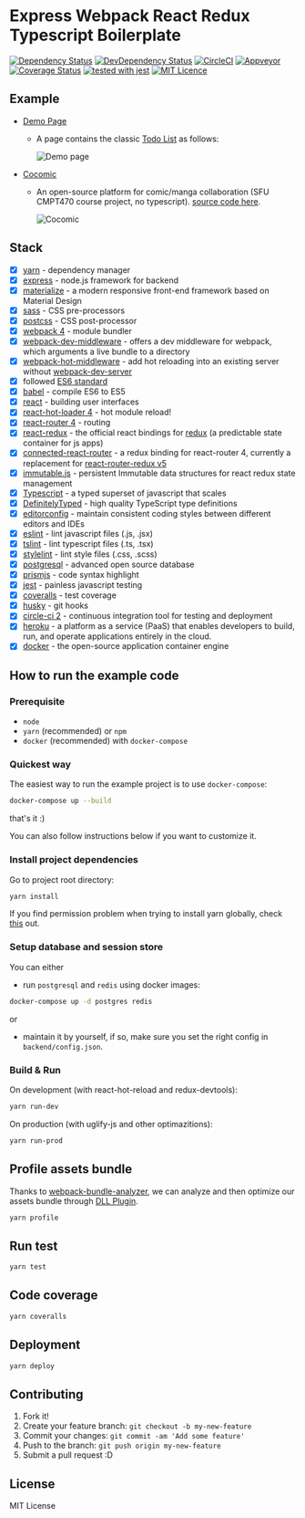 # Express Webpack React Redux Typescript Boilerplate

[![Dependency Status](https://david-dm.org/Armour/express-webpack-react-redux-typescript-boilerplate/status.svg)](https://david-dm.org/Armour/express-webpack-react-redux-typescript-boilerplate)
[![DevDependency Status](https://david-dm.org/Armour/express-webpack-react-redux-typescript-boilerplate/dev-status.svg)](https://david-dm.org/Armour/express-webpack-react-redux-typescript-boilerplate?type=dev)
[![CircleCI](https://circleci.com/gh/Armour/express-webpack-react-redux-typescript-boilerplate/tree/master.svg?style=shield)](https://circleci.com/gh/Armour/express-webpack-react-redux-typescript-boilerplate/tree/master)
[![Appveyor](https://ci.appveyor.com/api/projects/status/kgnfn2r88h90cgx5?svg=true)](https://ci.appveyor.com/api/projects/status/kgnfn2r88h90cgx5?svg=true)
[![Coverage Status](https://coveralls.io/repos/github/Armour/express-webpack-react-redux-typescript-boilerplate/badge.svg?branch=master)](https://coveralls.io/github/Armour/express-webpack-react-redux-typescript-boilerplate?branch=master)
[![tested with jest](https://img.shields.io/badge/tested_with-jest-99424f.svg)](https://github.com/facebook/jest)
[![MIT Licence](https://badges.frapsoft.com/os/mit/mit.svg?v=103)](https://opensource.org/licenses/mit-license.php)

## Example

* [Demo Page](https://express-react-typescript.herokuapp.com/)
  * A page contains the classic [Todo List](https://express-react-typescript.herokuapp.com/react) as follows:

    ![Demo page](https://user-images.githubusercontent.com/5276065/30264746-b629fa26-968e-11e7-82ca-090b4c8c5580.jpg)

* [Cocomic](https://cocomic.azendless.com/)
  * An open-source platform for comic/manga collaboration (SFU CMPT470 course project, no typescript). [source code here](https://github.com/Armour/Cocomic).

    ![Cocomic](https://user-images.githubusercontent.com/5276065/34108373-bb440764-e43a-11e7-98f8-7c94d08e2575.jpg)

## Stack

* [x] [yarn](https://github.com/yarnpkg/yarn) - dependency manager
* [x] [express](http://expressjs.com/) - node.js framework for backend
* [x] [materialize](http://materializecss.com/) - a modern responsive front-end framework based on Material Design
* [x] [sass](https://github.com/sass/sass) - CSS pre-processors
* [x] [postcss](https://github.com/postcss/postcss) - CSS post-processor
* [x] [webpack 4](https://github.com/webpack/webpack) - module bundler
* [x] [webpack-dev-middleware](https://github.com/webpack/webpack-dev-middleware) - offers a dev middleware for webpack, which arguments a live bundle to a directory
* [x] [webpack-hot-middleware](https://github.com/glenjamin/webpack-hot-middleware) - add hot reloading into an existing server without [webpack-dev-server](https://github.com/webpack/webpack-dev-server)
* [x] followed [ES6 standard](https://github.com/lukehoban/es6features)
* [x] [babel](https://babeljs.io/) - compile ES6 to ES5
* [x] [react](https://facebook.github.io/react/) - building user interfaces
* [x] [react-hot-loader 4](https://github.com/gaearon/react-hot-loader) - hot module reload!
* [x] [react-router 4](https://github.com/ReactTraining/react-router) - routing
* [x] [react-redux](https://github.com/reactjs/react-redux) - the official react bindings for [redux](https://github.com/reactjs/redux) (a predictable state container for js apps)
* [x] [connected-react-router](https://github.com/supasate/connected-react-router) - a redux binding for react-router 4, currently a replacement for [react-router-redux v5](https://github.com/ReactTraining/react-router/tree/master/packages/react-router-redux)
* [x] [immutable.js](https://github.com/facebook/immutable-js/) - persistent Immutable data structures for react redux state management
* [x] [Typescript](https://github.com/Microsoft/TypeScript) - a typed superset of javascript that scales
* [x] [DefinitelyTyped](https://github.com/DefinitelyTyped/DefinitelyTyped) - high quality TypeScript type definitions
* [x] [editorconfig](http://editorconfig.org/) - maintain consistent coding styles between different editors and IDEs
* [x] [eslint](http://eslint.org/) - lint javascript files (.js, .jsx)
* [x] [tslint](https://palantir.github.io/tslint/) - lint typescript files (.ts, .tsx)
* [x] [stylelint](https://stylelint.io/) - lint style files (.css, .scss)
* [x] [postgresql](https://www.postgresql.org/) - advanced open source database
* [x] [prismjs](https://github.com/PrismJS/prism) - code syntax highlight
* [x] [jest](https://facebook.github.io/jest/) - painless javascript testing
* [x] [coveralls](https://coveralls.io/) - test coverage
* [x] [husky](https://github.com/typicode/husky) - git hooks
* [x] [circle-ci 2](https://circleci.com/) - continuous integration tool for testing and deployment
* [x] [heroku](https://www.heroku.com/) - a platform as a service (PaaS) that enables developers to build, run, and operate applications entirely in the cloud.
* [x] [docker](https://github.com/docker/docker) - the open-source application container engine

## How to run the example code

### Prerequisite

* `node`
* `yarn` (recommended) or `npm`
* `docker` (recommended) with `docker-compose`

### Quickest way

The easiest way to run the example project is to use `docker-compose`:

```bash
docker-compose up --build
```

that's it :)

You can also follow instructions below if you want to customize it.

### Install project dependencies

Go to project root directory:

```bash
yarn install
```

If you find permission problem when trying to install yarn globally, check [this](https://github.com/yarnpkg/yarn/issues/1060#issuecomment-268160528) out.

### Setup database and session store

You can either

* run `postgresql` and `redis` using docker images:

```bash
docker-compose up -d postgres redis
```

or

* maintain it by yourself, if so, make sure you set the right config in `backend/config.json`.

### Build & Run

On development (with react-hot-reload and redux-devtools):

```bash
yarn run-dev
```

On production (with uglify-js and other optimazitions):

```bash
yarn run-prod
```

## Profile assets bundle

Thanks to [webpack-bundle-analyzer](https://github.com/webpack-contrib/webpack-bundle-analyzer), we can analyze and then optimize our assets bundle through [DLL Plugin](https://webpack.js.org/plugins/dll-plugin/).

```bash
yarn profile
```

## Run test

```bash
yarn test
```

## Code coverage

```bash
yarn coveralls
```

## Deployment

```bash
yarn deploy
```

## Contributing

1. Fork it!
1. Create your feature branch: `git checkout -b my-new-feature`
1. Commit your changes: `git commit -am 'Add some feature'`
1. Push to the branch: `git push origin my-new-feature`
1. Submit a pull request :D

## License

MIT License
